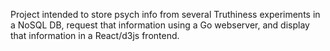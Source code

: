 Project intended to store psych info from several Truthiness experiments in a NoSQL DB, request that information using a Go webserver, and display that information in a React/d3js frontend.